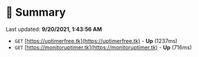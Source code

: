 # 📖 Summary
Last updated: **9/20/2021, 1:43:56 AM**

- `GET` [https://uptimerfree.tk](https://uptimerfree.tk) - **Up** (1237ms)
- `GET` [https://monitoruptimer.tk](https://monitoruptimer.tk) - **Up** (716ms)
